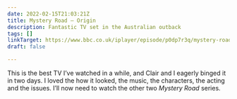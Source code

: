 ```yaml
---
date: 2022-02-15T21:03:21Z
title: Mystery Road – Origin
description: Fantastic TV set in the Australian outback
tags: []
linkTarget: https://www.bbc.co.uk/iplayer/episode/p0dp7r3q/mystery-road-origin-episode-1
draft: false

---
```

This is the best TV I’ve watched in a while, and Clair and I eagerly binged it in two days. I loved the how it looked, the music, the characters, the acting and the issues. I’ll now need to watch the other two _Mystery Road_ series.